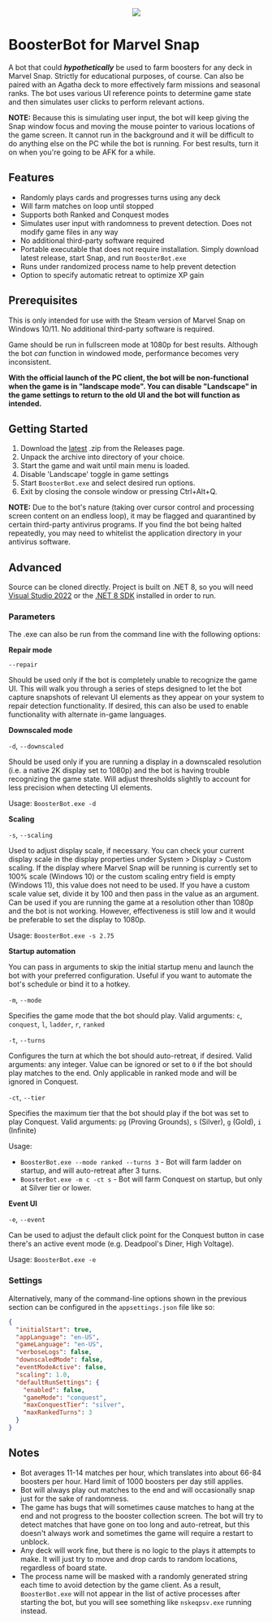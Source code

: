 <p align="center">
 <img src="https://github.com/little-fort/booster-bot/assets/39720285/3fd898fc-9f52-4e6c-8045-ffd6ee7ae456" />
</p>

# BoosterBot for Marvel Snap
A bot that could ***hypothetically*** be used to farm boosters for any deck in Marvel Snap. Strictly for educational purposes, of course. Can also be paired with an Agatha deck to more effectively farm missions and seasonal ranks. The bot uses various UI reference points to determine game state and then simulates user clicks to perform relevant actions.

**NOTE:** Because this is simulating user input, the bot will keep giving the Snap window focus and moving the mouse pointer to various locations of the game screen. It cannot run in the background and it will be difficult to do anything else on the PC while the bot is running. For best results, turn it on when you're going to be AFK for a while.

## Features

- Randomly plays cards and progresses turns using any deck
- Will farm matches on loop until stopped
- Supports both Ranked and Conquest modes
- Simulates user input with randomness to prevent detection. Does not modify game files in any way
- No additional third-party software required 
- Portable executable that does not require installation. Simply download latest release, start Snap, and run `BoosterBot.exe`
- Runs under randomized process name to help prevent detection
- Option to specify automatic retreat to optimize XP gain

## Prerequisites

This is only intended for use with the Steam version of Marvel Snap on Windows 10/11. No additional third-party software is required.

Game should be run in fullscreen mode at 1080p for best results. Although the bot *can* function in windowed mode, performance becomes very inconsistent. 

**With the official launch of the PC client, the bot will be non-functional when the game is in "landscape mode". You can disable "Landscape" in the game settings to return to the old UI and the bot will function as intended.**

## Getting Started

1. Download the [latest](https://github.com/little-fort/booster-bot/releases/latest) .zip from the Releases page.
2. Unpack the archive into directory of your choice. 
3. Start the game and wait until main menu is loaded.
4. Disable 'Landscape' toggle in game settings
5. Start `BoosterBot.exe` and select desired run options.
6. Exit by closing the console window or pressing Ctrl+Alt+Q.

**NOTE:** Due to the bot's nature (taking over cursor control and processing screen content on an endless loop), it may be flagged and quarantined by certain third-party antivirus programs. If you find the bot being halted repeatedly, you may need to whitelist the application directory in your antivirus software.

## Advanced

Source can be cloned directly. Project is built on .NET 8, so you will need [Visual Studio 2022](https://visualstudio.microsoft.com/downloads/) or the [.NET 8 SDK](https://dotnet.microsoft.com/en-us/download/dotnet/8.0) installed in order to run.

### Parameters

The .exe can also be run from the command line with the following options:

**Repair mode**

`--repair`

Should be used only if the bot is completely unable to recognize the game UI. This will walk you through a series of steps designed to let the bot capture snapshots of relevant UI elements as they appear on your system to repair detection functionality. If desired, this can also be used to enable functionality with alternate in-game languages.

**Downscaled mode**

`-d`, `--downscaled`

Should be used only if you are running a display in a downscaled resolution (i.e. a native 2K display set to 1080p) and the bot is having trouble recognizing the game state. Will adjust thresholds slightly to account for less precision when detecting UI elements.

Usage: `BoosterBot.exe -d`

**Scaling** 

`-s`, `--scaling`

Used to adjust display scale, if necessary. You can check your current display scale in the display properties under System > Display > Custom scaling. If the display where Marvel Snap will be running is currently set to 100% scale (Windows 10) or the custom scaling entry field is empty (Windows 11), this value does not need to be used. If you have a custom scale value set, divide it by 100 and then pass in the value as an argument. Can be used if you are running the game at a resolution other than 1080p and the bot is not working. However, effectiveness is still low and it would be preferable to set the display to 1080p.

Usage: `BoosterBot.exe -s 2.75`

**Startup automation**

You can pass in arguments to skip the initial startup menu and launch the bot with your preferred configuration. Useful if you want to automate the bot's schedule or bind it to a hotkey.

`-m`, `--mode`

Specifies the game mode that the bot should play. Valid arguments: `c`, `conquest`, `l`, `ladder`, `r`, `ranked`

`-t`, `--turns`

Configures the turn at which the bot should auto-retreat, if desired. Valid arguments: any integer. Value can be ignored or set to `0` if the bot should play matches to the end. Only applicable in ranked mode and will be ignored in Conquest.

`-ct`, `--tier`

Specifies the maximum tier that the bot should play if the bot was set to play Conquest. Valid arguments: `pg` (Proving Grounds), `s` (Silver), `g` (Gold), `i` (Infinite)

Usage:
- `BoosterBot.exe --mode ranked --turns 3` - Bot will farm ladder on startup, and will auto-retreat after 3 turns.
- `BoosterBot.exe -m c -ct s` - Bot will farm Conquest on startup, but only at Silver tier or lower.

**Event UI** 

`-e`, `--event`

Can be used to adjust the default click point for the Conquest button in case there's an active event mode (e.g. Deadpool's Diner, High Voltage).

Usage: `BoosterBot.exe -e`

### Settings

Alternatively, many of the command-line options shown in the previous section can be configured in the `appsettings.json` file like so:

```json
{
  "initialStart": true,
  "appLanguage": "en-US",
  "gameLanguage": "en-US", 
  "verboseLogs": false,
  "downscaledMode": false,
  "eventModeActive": false,
  "scaling": 1.0,
  "defaultRunSettings": {
    "enabled": false,
    "gameMode": "conquest",
    "maxConquestTier": "silver",
    "maxRankedTurns": 3
  }
}
```

## Notes

- Bot averages 11-14 matches per hour, which translates into about 66-84 boosters per hour. Hard limit of 1000 boosters per day still applies.
- Bot will always play out matches to the end and will occasionally snap just for the sake of randomness.
- The game has bugs that will sometimes cause matches to hang at the end and not progress to the booster collection screen. The bot will try to detect matches that have gone on too long and auto-retreat, but this doesn't always work and sometimes the game will require a restart to unblock.
- Any deck will work fine, but there is no logic to the plays it attempts to make. It will just try to move and drop cards to random locations, regardless of board state.
- The process name will be masked with a randomly generated string each time to avoid detection by the game client. As a result, `BoosterBot.exe` will not appear in the list of active processes after starting the bot, but you will see something like `nskeqpsv.exe` running instead.

